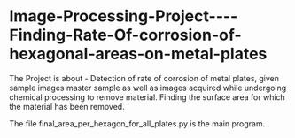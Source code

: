 # Image-Processing-Project----Finding-Rate-Of-corrosion-of-hexagonal-areas-on-metal-plates

The Project is about -
Detection of rate of corrosion of metal plates, given sample images master sample as well as images
acquired while undergoing chemical processing to remove material. Finding the surface area for which 
the material has been removed.

The file final_area_per_hexagon_for_all_plates.py is the main program.
